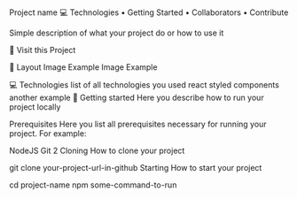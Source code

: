 Project name 💻
Technologies • Getting Started • Collaborators • Contribute

Simple description of what your project do or how to use it

📱 Visit this Project

🎨 Layout
Image Example Image Example

💻 Technologies
list of all technologies you used
react
styled components
another example
🚀 Getting started
Here you describe how to run your project locally

Prerequisites
Here you list all prerequisites necessary for running your project. For example:

NodeJS
Git 2
Cloning
How to clone your project

git clone your-project-url-in-github
Starting
How to start your project

cd project-name
npm some-command-to-run
